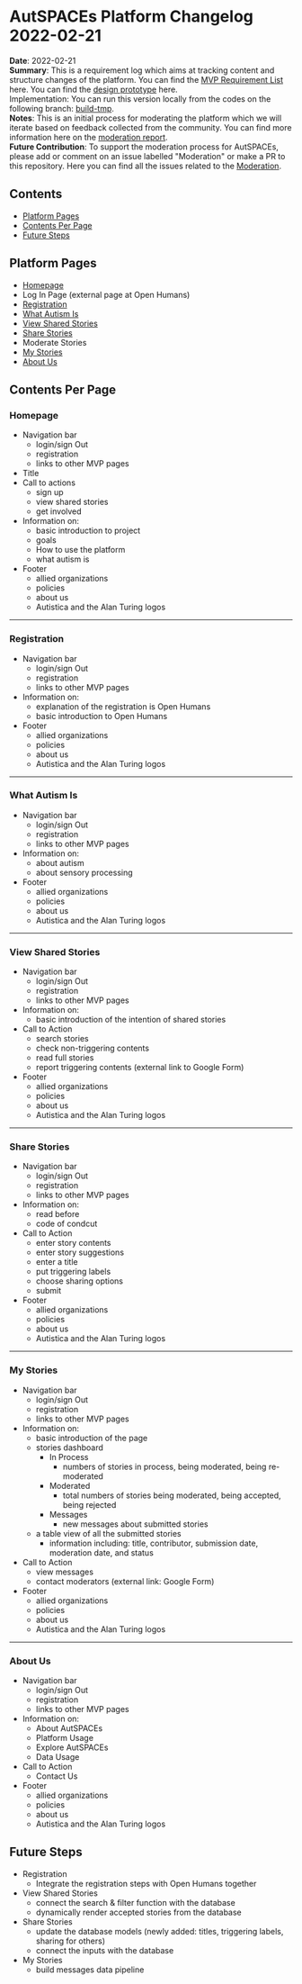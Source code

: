 # AutSPACEs Platform Changelog 2022-02-21
**Date**: 2022-02-21 </br>
**Summary**: This is a requirement log which aims at tracking content and structure changes of the platform. You can find the [MVP Requirement List](https://github.com/alan-turing-institute/AutisticaCitizenScience/blob/master/platform-designs/design-requirements/mvp-requirements-list.md) here. You can find the [design prototype](https://github.com/alan-turing-institute/AutisticaCitizenScience/blob/93649d15dd1d4b95885fc4ecae7868af8c011965/platform-designs/wireframes/platform-prototype-21-02-2022.md) here. </br>
Implementation: You can run this version locally from the codes on the following branch: [build-tmp](https://github.com/alan-turing-institute/AutSPACEs/tree/build-tmp). </br>
**Notes**: This is an initial process for moderating the platform which we will iterate based on feedback collected from the community. You can find more information here on the [moderation report](https://github.com/alan-turing-institute/AutisticaCitizenScience/blob/master/community-recommendations/moderation-co-creation/moderation-report.md). </br>
**Future Contribution**: To support the moderation process for AutSPACEs, please add or comment on an issue labelled "Moderation" or make a PR to this repository. Here you can find all the issues related to the [Moderation](https://github.com/alan-turing-institute/AutisticaCitizenScience/milestone/27).

## Contents
* <a href="#Platform-Pages">Platform Pages</a>
* <a href="#Contents-Per-Page">Contents Per Page</a>
* <a href="#Future-Steps">Future Steps</a>

## Platform Pages
* <a href="#Homepage">Homepage</a>  
* Log In Page (external page at Open Humans) 
* <a href="#Registration">Registration</a>  
* <a href="#What-Autism-Is">What Autism Is</a>  
* <a href="#View-Shared-Stories">View Shared Stories</a>  
* <a href="#Share-Stories">Share Stories</a>  
* Moderate Stories
* <a href="#My-Stories">My Stories</a>  
* <a href="#About-Us">About Us</a>  

## Contents Per Page
### Homepage
* Navigation bar
	* login/sign Out
	* registration
	* links to other MVP pages
* Title
* Call to actions
	* sign up
	* view shared stories
	* get involved
* Information on:
	* basic introduction to project
	* goals
	* How to use the platform
	* what autism is
* Footer
	* allied organizations
	* policies
	* about us
	* Autistica and the Alan Turing logos
---
### Registration 
* Navigation bar
	* login/sign Out
	* registration
	* links to other MVP pages
* Information on:
	* explanation of the registration is Open Humans
	* basic introduction to Open Humans
* Footer
	* allied organizations
	* policies
	* about us
	* Autistica and the Alan Turing logos
---
### What Autism Is
* Navigation bar
	* login/sign Out
	* registration
	* links to other MVP pages
* Information on:
	* about autism
	* about sensory processing
* Footer
	* allied organizations
	* policies
	* about us
	* Autistica and the Alan Turing logos
---
### View Shared Stories 
* Navigation bar
	* login/sign Out
	* registration
	* links to other MVP pages
* Information on:
	* basic introduction of the intention of shared stories
* Call to Action
	* search stories 
	* check non-triggering contents
	* read full stories 
	* report triggering contents (external link to Google Form)
* Footer
	* allied organizations
	* policies
	* about us
	* Autistica and the Alan Turing logos
---
### Share Stories 
* Navigation bar
	* login/sign Out
	* registration
	* links to other MVP pages
* Information on:
	* read before
	* code of condcut 
* Call to Action
	* enter story contents
	* enter story suggestions
	* enter a title
	* put triggering labels 
	* choose sharing options
	* submit
* Footer
	* allied organizations
	* policies
	* about us
	* Autistica and the Alan Turing logos
---
### My Stories 
* Navigation bar
	* login/sign Out
	* registration
	* links to other MVP pages
* Information on:
	* basic introduction of the page 
	* stories dashboard
		* In Process 
			* numbers of stories in process, being moderated, being re-moderated
		* Moderated
			* total numbers of stories being moderated, being accepted, being rejected
		* Messages
			* new messages about submitted stories 		
	* a table view of all the submitted stories
		* information including: title, contributor, submission date, moderation date, and status  
* Call to Action
	* view messages
	* contact moderators (external link: Google Form)
* Footer
	* allied organizations
	* policies
	* about us
	* Autistica and the Alan Turing logos
---
### About Us
* Navigation bar
	* login/sign Out
	* registration
	* links to other MVP pages
* Information on:
	* About AutSPACEs
	* Platform Usage
	* Explore AutSPACEs
	* Data Usage 
* Call to Action
	* Contact Us
* Footer
	* allied organizations
	* policies
	* about us
	* Autistica and the Alan Turing logos 

## Future Steps
* Registration
	* Integrate the registration steps with Open Humans together
* View Shared Stories
	* connect the search & filter function with the database
	* dynamically render accepted stories from the database 
* Share Stories
	* update the database models (newly added: titles, triggering labels, sharing for others)
	* connect the inputs with the database 	
* My Stories
	* build messages data pipeline  
